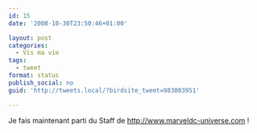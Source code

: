 ```yaml
---
id: 15
date: '2008-10-30T23:50:46+01:00'

layout: post
categories:
  - Vis ma vie
tags:
  - tweet
format: status
publish_social: no
guid: 'http://tweets.local/?birdsite_tweet=983003951'

---
```


Je fais maintenant parti du Staff de http://www.marveldc-universe.com !